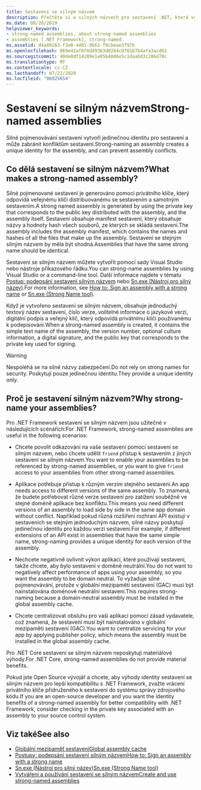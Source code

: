 ```yaml
---
title: Sestavení se silným názvem
description: Přečtěte si o silných názvech pro sestavení .NET, která vytvoří jedinečnou identitu pro sestavení a může zabránit konfliktům sestavení.
ms.date: 08/20/2019
helpviewer_keywords:
- strong-named assemblies, about strong-named assemblies
- assemblies [.NET Framework], strong-named
ms.assetid: d4a80263-f3e0-4d81-9b61-f0cbeae3797b
ms.openlocfilehash: 069e42af6f8d49363d0264c0f6167b4afa3acd61
ms.sourcegitcommit: 40de8df14289e1e05b40d6e5c1daabd3c286d70c
ms.translationtype: MT
ms.contentlocale: cs-CZ
ms.lasthandoff: 07/22/2020
ms.locfileid: "86925654"
---
```

# <a name="strong-named-assemblies"></a><span data-ttu-id="30209-103">Sestavení se silným názvem</span><span class="sxs-lookup"><span data-stu-id="30209-103">Strong-named assemblies</span></span>

<span data-ttu-id="30209-104">Silné pojmenovávání sestavení vytvoří jedinečnou identitu pro sestavení a může zabránit konfliktům sestavení.</span><span class="sxs-lookup"><span data-stu-id="30209-104">Strong-naming an assembly creates a unique identity for the assembly, and can prevent assembly conflicts.</span></span>

## <a name="what-makes-a-strong-named-assembly"></a><span data-ttu-id="30209-105">Co dělá sestavení se silným názvem?</span><span class="sxs-lookup"><span data-stu-id="30209-105">What makes a strong-named assembly?</span></span>

<span data-ttu-id="30209-106">Silné pojmenované sestavení je generováno pomocí privátního klíče, který odpovídá veřejnému klíči distribuovanému se sestavením a samotným sestavením.</span><span class="sxs-lookup"><span data-stu-id="30209-106">A strong named assembly is generated by using the private key that corresponds to the public key distributed with the assembly, and the assembly itself.</span></span> <span data-ttu-id="30209-107">Sestavení obsahuje manifest sestavení, který obsahuje názvy a hodnoty hash všech souborů, ze kterých se skládá sestavení.</span><span class="sxs-lookup"><span data-stu-id="30209-107">The assembly includes the assembly manifest, which contains the names and hashes of all the files that make up the assembly.</span></span> <span data-ttu-id="30209-108">Sestavení se stejným silným názvem by měla být shodná.</span><span class="sxs-lookup"><span data-stu-id="30209-108">Assemblies that have the same strong name should be identical.</span></span>

<span data-ttu-id="30209-109">Sestavení se silným názvem můžete vytvořit pomocí sady Visual Studio nebo nástroje příkazového řádku.</span><span class="sxs-lookup"><span data-stu-id="30209-109">You can strong-name assemblies by using Visual Studio or a command-line tool.</span></span> <span data-ttu-id="30209-110">Další informace najdete v tématu [Postup: podepsání sestavení silným názvem](sign-strong-name.md) nebo [Sn.exe (Nástroj pro silný název)](../../framework/tools/sn-exe-strong-name-tool.md).</span><span class="sxs-lookup"><span data-stu-id="30209-110">For more information, see [How to: Sign an assembly with a strong name](sign-strong-name.md) or [Sn.exe (Strong Name tool)](../../framework/tools/sn-exe-strong-name-tool.md).</span></span>

<span data-ttu-id="30209-111">Když je vytvořeno sestavení se silným názvem, obsahuje jednoduchý textový název sestavení, číslo verze, volitelné informace o jazykové verzi, digitální podpis a veřejný klíč, který odpovídá privátnímu klíči používanému k podepisování.</span><span class="sxs-lookup"><span data-stu-id="30209-111">When a strong-named assembly is created, it contains the simple text name of the assembly, the version number, optional culture information, a digital signature, and the public key that corresponds to the private key used for signing.</span></span>

> [!WARNING]
> <span data-ttu-id="30209-112">Nespoléhá se na silné názvy zabezpečení.</span><span class="sxs-lookup"><span data-stu-id="30209-112">Do not rely on strong names for security.</span></span> <span data-ttu-id="30209-113">Poskytují pouze jedinečnou identitu.</span><span class="sxs-lookup"><span data-stu-id="30209-113">They provide a unique identity only.</span></span>

## <a name="why-strong-name-your-assemblies"></a><span data-ttu-id="30209-114">Proč je sestavení silným názvem?</span><span class="sxs-lookup"><span data-stu-id="30209-114">Why strong-name your assemblies?</span></span>

<span data-ttu-id="30209-115">Pro .NET Framework sestavení se silným názvem jsou užitečné v následujících scénářích:</span><span class="sxs-lookup"><span data-stu-id="30209-115">For .NET Framework, strong-named assemblies are useful in the following scenarios:</span></span>

- <span data-ttu-id="30209-116">Chcete povolit odkazování na vaše sestavení pomocí sestavení se silným názvem, nebo chcete udělit `friend` přístup k sestavením z jiných sestavení se silným názvem.</span><span class="sxs-lookup"><span data-stu-id="30209-116">You want to enable your assemblies to be referenced by strong-named assemblies, or you want to give `friend` access to your assemblies from other strong-named assemblies.</span></span>

- <span data-ttu-id="30209-117">Aplikace potřebuje přístup k různým verzím stejného sestavení.</span><span class="sxs-lookup"><span data-stu-id="30209-117">An app needs access to different versions of the same assembly.</span></span> <span data-ttu-id="30209-118">To znamená, že budete potřebovat různé verze sestavení pro zatížení souběžně ve stejné doméně aplikace bez konfliktu.</span><span class="sxs-lookup"><span data-stu-id="30209-118">This means  you need different versions of an assembly to load side by side in the same app domain without conflict.</span></span> <span data-ttu-id="30209-119">Například pokud různá rozšíření rozhraní API existují v sestaveních se stejným jednoduchým názvem, silné názvy poskytují jedinečnou identitu pro každou verzi sestavení.</span><span class="sxs-lookup"><span data-stu-id="30209-119">For example, if different extensions of an API exist in assemblies that have the same simple name, strong-naming provides a unique identity for each version of the assembly.</span></span>

- <span data-ttu-id="30209-120">Nechcete negativně ovlivnit výkon aplikací, které používají sestavení, takže chcete, aby bylo sestavení v doméně neutrální.</span><span class="sxs-lookup"><span data-stu-id="30209-120">You do not want to negatively affect performance of apps using your assembly, so you want the assembly to be domain neutral.</span></span> <span data-ttu-id="30209-121">To vyžaduje silné pojmenovávání, protože v globální mezipaměti sestavení (GAC) musí být nainstalována doménově neutrální sestavení.</span><span class="sxs-lookup"><span data-stu-id="30209-121">This requires strong-naming because a domain-neutral assembly must be installed in the global assembly cache.</span></span>

- <span data-ttu-id="30209-122">Chcete centralizovat obsluhu pro vaši aplikaci pomocí zásad vydavatele, což znamená, že sestavení musí být nainstalováno v globální mezipaměti sestavení (GAC).</span><span class="sxs-lookup"><span data-stu-id="30209-122">You want to centralize servicing for your app by applying publisher policy, which means the assembly must be installed in the global assembly cache.</span></span>

<span data-ttu-id="30209-123">Pro .NET Core sestavení se silným názvem neposkytují materiálové výhody.</span><span class="sxs-lookup"><span data-stu-id="30209-123">For .NET Core, strong-named assemblies do not provide material benefits.</span></span>

<span data-ttu-id="30209-124">Pokud jste Open Source vývojář a chcete, aby výhody identity sestavení se silným názvem pro lepší kompatibilitu s .NET Framework, zvažte vrácení privátního klíče přidruženého k sestavení do systému správy zdrojového kódu.</span><span class="sxs-lookup"><span data-stu-id="30209-124">If you are an open-source developer and you want the identity benefits of a strong-named assembly for better compatibility with .NET Framework, consider checking in the private key associated with an assembly to your source control system.</span></span>

## <a name="see-also"></a><span data-ttu-id="30209-125">Viz také</span><span class="sxs-lookup"><span data-stu-id="30209-125">See also</span></span>

- [<span data-ttu-id="30209-126">Globální mezipaměť sestavení</span><span class="sxs-lookup"><span data-stu-id="30209-126">Global assembly cache</span></span>](../../framework/app-domains/gac.md)
- [<span data-ttu-id="30209-127">Postupy: podepsání sestavení silným názvem</span><span class="sxs-lookup"><span data-stu-id="30209-127">How to: Sign an assembly with a strong name</span></span>](sign-strong-name.md)
- [<span data-ttu-id="30209-128">Sn.exe (Nástroj pro silný název)</span><span class="sxs-lookup"><span data-stu-id="30209-128">Sn.exe (Strong Name tool)</span></span>](../../framework/tools/sn-exe-strong-name-tool.md)
- [<span data-ttu-id="30209-129">Vytváření a používání sestavení se silným názvem</span><span class="sxs-lookup"><span data-stu-id="30209-129">Create and use strong-named assemblies</span></span>](create-use-strong-named.md)
